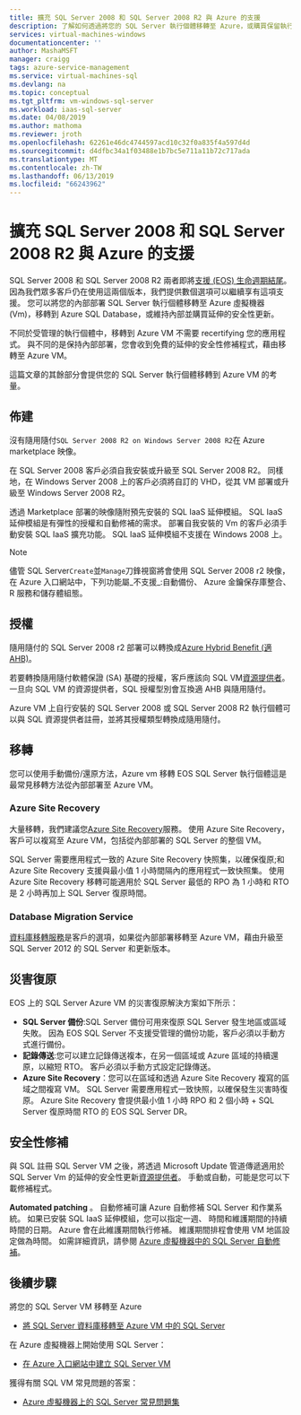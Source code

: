 ```yaml
---
title: 擴充 SQL Server 2008 和 SQL Server 2008 R2 與 Azure 的支援
description: 了解如何透過將您的 SQL Server 執行個體移轉至 Azure，或購買保留執行個體內部的延伸的支援擴充 SQL Server 2008 和 SQL Server 2008 R2 的支援。
services: virtual-machines-windows
documentationcenter: ''
author: MashaMSFT
manager: craigg
tags: azure-service-management
ms.service: virtual-machines-sql
ms.devlang: na
ms.topic: conceptual
ms.tgt_pltfrm: vm-windows-sql-server
ms.workload: iaas-sql-server
ms.date: 04/08/2019
ms.author: mathoma
ms.reviewer: jroth
ms.openlocfilehash: 62261e46dc4744597acd10c32f0a835f4a597d4d
ms.sourcegitcommit: d4dfbc34a1f03488e1b7bc5e711a11b72c717ada
ms.translationtype: MT
ms.contentlocale: zh-TW
ms.lasthandoff: 06/13/2019
ms.locfileid: "66243962"
---
```

# <a name="extend-support-for-sql-server-2008-and-sql-server-2008-r2-with-azure"></a>擴充 SQL Server 2008 和 SQL Server 2008 R2 與 Azure 的支援

SQL Server 2008 和 SQL Server 2008 R2 兩者即將[支援 (EOS) 生命週期結尾](https://www.microsoft.com/sql-server/sql-server-2008)。 因為我們眾多客戶仍在使用這兩個版本，我們提供數個選項可以繼續享有這項支援。 您可以將您的內部部署 SQL Server 執行個體移轉至 Azure 虛擬機器 (Vm)，移轉到 Azure SQL Database，或維持內部並購買延伸的安全性更新。

不同於受管理的執行個體中，移轉到 Azure VM 不需要 recertifying 您的應用程式。 與不同的是保持內部部署，您會收到免費的延伸的安全性修補程式，藉由移轉至 Azure VM。 

這篇文章的其餘部分會提供您的 SQL Server 執行個體移轉到 Azure VM 的考量。 

## <a name="provisioning"></a>佈建 

沒有隨用隨付`SQL Server 2008 R2 on Windows Server 2008 R2`在 Azure marketplace 映像。 

在 SQL Server 2008 客戶必須自我安裝或升級至 SQL Server 2008 R2。 同樣地，在 Windows Server 2008 上的客戶必須將自訂的 VHD，從其 VM 部署或升級至 Windows Server 2008 R2。 

透過 Marketplace 部署的映像隨附預先安裝的 SQL IaaS 延伸模組。 SQL IaaS 延伸模組是有彈性的授權和自動修補的需求。 部署自我安裝的 Vm 的客戶必須手動安裝 SQL IaaS 擴充功能。 SQL IaaS 延伸模組不支援在 Windows 2008 上。 

  > [!NOTE]
  > 儘管 SQL Server`Create`並`Manage`刀鋒視窗將會使用 SQL Server 2008 r2 映像，在 Azure 入口網站中，下列功能屬_不支援_:自動備份、 Azure 金鑰保存庫整合、 R 服務和儲存體組態。

## <a name="licensing"></a>授權
隨用隨付的 SQL Server 2008 r2 部署可以轉換成[Azure Hybrid Benefit (適 AHB)](https://azure.microsoft.com/pricing/hybrid-benefit/)。

若要轉換隨用隨付軟體保證 (SA) 基礎的授權，客戶應該向 SQL VM[資源提供者](virtual-machines-windows-sql-ahb.md#register-sql-server-vm-with-sql-resource-provider)。 一旦向 SQL VM 的資源提供者，SQL 授權型別會互換適 AHB 與隨用隨付。 

Azure VM 上自行安裝的 SQL Server 2008 或 SQL Server 2008 R2 執行個體可以與 SQL 資源提供者註冊，並將其授權類型轉換成隨用隨付。

## <a name="migration"></a>移轉
您可以使用手動備份/還原方法，Azure vm 移轉 EOS SQL Server 執行個體這是最常見移轉方法從內部部署至 Azure VM。

### <a name="azure-site-recovery"></a>Azure Site Recovery

大量移轉，我們建議您[Azure Site Recovery](/azure/site-recovery/site-recovery-overview)服務。 使用 Azure Site Recovery，客戶可以複寫至 Azure VM，包括從內部部署的 SQL Server 的整個 VM。

SQL Server 需要應用程式一致的 Azure Site Recovery 快照集，以確保復原;和 Azure Site Recovery 支援與最小值 1 小時間隔內的應用程式一致快照集。 使用 Azure Site Recovery 移轉可能適用於 SQL Server 最低的 RPO 為 1 小時和 RTO 是 2 小時再加上 SQL Server 復原時間。

### <a name="database-migration-service"></a>Database Migration Service

[資料庫移轉服務](/azure/dms/dms-overview)是客戶的選項，如果從內部部署移轉至 Azure VM，藉由升級至 SQL Server 2012 的 SQL Server 和更新版本。

## <a name="disaster-recovery"></a>災害復原

EOS 上的 SQL Server Azure VM 的災害復原解決方案如下所示：

- **SQL Server 備份**:SQL Server 備份可用來復原 SQL Server 發生地區或區域失敗。 因為 EOS SQL Server 不支援受管理的備份功能，客戶必須以手動方式進行備份。
- **記錄傳送**:您可以建立記錄傳送複本，在另一個區域或 Azure 區域的持續還原，以縮短 RTO。 客戶必須以手動方式設定記錄傳送。
- **Azure Site Recovery**：您可以在區域和透過 Azure Site Recovery 複寫的區域之間複寫 VM。 SQL Server 需要應用程式一致快照，以確保發生災害時復原。 Azure Site Recovery 會提供最小值 1 小時 RPO 和 2 個小時 + SQL Server 復原時間 RTO 的 EOS SQL Server DR。

## <a name="security-patching"></a>安全性修補
與 SQL 註冊 SQL Server VM 之後，將透過 Microsoft Update 管道傳遞適用於 SQL Server Vm 的延伸的安全性更新[資源提供者](virtual-machines-windows-sql-ahb.md#register-sql-server-vm-with-sql-resource-provider)。 手動或自動，可能是您可以下載修補程式。 

**Automated patching** 。 自動修補可讓 Azure 自動修補 SQL Server 和作業系統。 如果已安裝 SQL IaaS 延伸模組，您可以指定一週、 時間和維護期間的持續時間的日期。 Azure 會在此維護期間執行修補。 維護期間排程會使用 VM 地區設定做為時間。  如需詳細資訊，請參閱 [Azure 虛擬機器中的 SQL Server 自動修補](virtual-machines-windows-sql-automated-patching.md)。


## <a name="next-steps"></a>後續步驟

將您的 SQL Server VM 移轉至 Azure

* [將 SQL Server 資料庫移轉至 Azure VM 中的 SQL Server](virtual-machines-windows-migrate-sql.md)

在 Azure 虛擬機器上開始使用 SQL Server：

* [在 Azure 入口網站中建立 SQL Server VM](quickstart-sql-vm-create-portal.md)

獲得有關 SQL VM 常見問題的答案：

* [Azure 虛擬機器上的 SQL Server 常見問題集](virtual-machines-windows-sql-server-iaas-faq.md)
